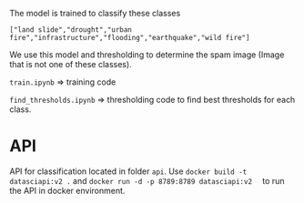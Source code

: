 The model is trained to classify these classes

`["land slide","drought","urban fire","infrastructure","flooding","earthquake","wild fire"]`

We use this model and thresholding to determine the spam image (Image that is not one of these classes).

`train.ipynb` => training code

`find_thresholds.ipynb` => thresholding code to find best thresholds for each class.

# API

API for classification located in folder `api`. Use `docker build -t datasciapi:v2 .` and `docker run -d -p 8789:8789 datasciapi:v2  ` to run the API in docker environment.


